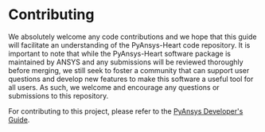 # Contributing

We absolutely welcome any code contributions and we hope that this
guide will facilitate an understanding of the PyAnsys-Heart code
repository. It is important to note that while the PyAnsys-Heart software
package is maintained by ANSYS and any submissions will be reviewed
thoroughly before merging, we still seek to foster a community that can
support user questions and develop new features to make this software
a useful tool for all users. As such, we welcome and encourage any
questions or submissions to this repository.

For contributing to this project, please refer to the [PyAnsys Developer's Guide](https://dev.docs.pyansys.com/).
